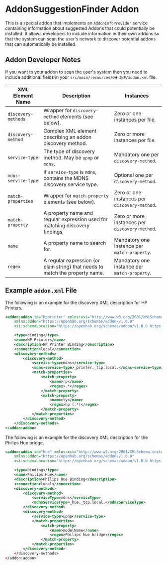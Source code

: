 # AddonSuggestionFinder Addon

This is a special addon that implements an `AddonInfoProvider` service containing information about suggested Addons that could potentially be installed.
It allows developers to include information in their own addons so that the system can scan the user's network to discover potential addons that can automatically be installed.

## Addon Developer Notes

If you want to your addon to scan the user's system then you need to include additional fields in your `src/main/resources/OH-INF/addon.xml` file.

| XML Element Name    | Description                                                                   | Instances                                      |
|---------------------|-------------------------------------------------------------------------------|------------------------------------------------|
| `discovery-methods` | Wrapper for `discovery-method` elements (see below).                          | Zero or one instances per file.                |
| `discovery-method`  | Complex XML element describing an addon discovery method.                     | Zero or more instances per file.               |
| `service-type`      | The type of discovery method. May be `upnp` or `mdns`.                        | Mandatory one per `discovery-method`.          |
| `mdns-service-type` | If `service-type` is `mdns`, contains the MDNS discovery service type.        | Optional one per `discovery-method`.           |
| `match-properties`  | Wrapper for `match-property` elements (see below).                            | Zero or one instances per `discovery-method`.  |
| `match-property`    | A property name and regular expression used for matching discovery findings.  | Zero or more instances per `discovery-method`. |
| `name`              | A property name to search for.                                                | Mandatory one instance per `match-property`.   |
| `regex`             | A regular expression (or plain string) that needs to match the property name. | Mandatory one instance per `match-property`.   |

## Example `addon.xml` File

The following is an example for the discovery XML description for HP Printers.

```xml
<addon:addon id="hpprinter" xmlns:xsi="http://www.w3.org/2001/XMLSchema-instance"
    xmlns:addon="https://openhab.org/schemas/addon/v1.0.0"
    xsi:schemaLocation="https://openhab.org/schemas/addon/v1.0.0 https://openhab.org/schemas/addon-1.0.0.xsd">

    <type>binding</type>
    <name>HP Printer</name>
    <description>HP Printer Binding</description>
    <connection>local</connection>
    <discovery-methods>
        <discovery-method>
            <service-type>mdns</service-type>
            <mdns-service-type>_printer._tcp.local.</mdns-service-type>
            <match-properties>
                <match-property>
                    <name>rp</name>
                    <regex>.*</regex>
                </match-property>
                <match-property>
                    <name>ty</name>
                    <regex>hp (.*)</regex>
                </match-property>
            </match-properties>
        </discovery-method>
    </discovery-methods>
</addon:addon>
```

The following is an example for the discovery XML description for the Philips Hue bridge.

```xml
<addon:addon id="hue" xmlns:xsi="http://www.w3.org/2001/XMLSchema-instance"
    xmlns:addon="https://openhab.org/schemas/addon/v1.0.0"
    xsi:schemaLocation="https://openhab.org/schemas/addon/v1.0.0 https://openhab.org/schemas/addon-1.0.0.xsd">

    <type>binding</type>
    <name>Philips Hue</name>
    <description>Philips Hue Binding</description>
    <connection>local</connection>
    <discovery-methods>
        <discovery-method>
            <serviceType>mdns</serviceType>
            <mdnsServiceType>_hue._tcp.local.</mdnsServiceType>
        </discovery-method>
        <discovery-method>
            <service-type>upnp</service-type>
            </match-properties>
                <match-property>
                    <name>modelName</name>
                    <regex>Philips hue bridge</regex>
                </match-property>
            </match-properties>
        </discovery-method>
    </discovery-methods>
</addon:addon>
```

